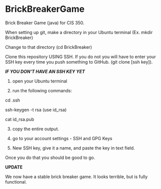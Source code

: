 # BrickBreakerGame
Brick Breaker Game (java) for CIS 350.

When setting up git, make a directory in your Ubuntu terminal (Ex. mkdir BrickBreaker)

Change to that directory (cd BrickBreaker)

Clone this repository USING SSH. If you do not you will have to enter your SSH key every time you push something to GitHub.
(git clone [ssh key]).

***IF YOU DON'T HAVE AN SSH KEY YET***

1. open your Ubuntu terminal

2. run the following commands:

  cd .ssh
  
  ssh-keygen -t rsa (use id_rsa)
  
  cat id_rsa.pub
  
 3. copy the entire output.
  
 4. go to your account settings - SSH and GPG Keys
  
 5. New SSH key, give it a name, and paste the key in text field.
  
  

Once you do that you should be good to go.


**UPDATE**

We now have a stable brick breaker game. It looks terrible, but is fully functional.

